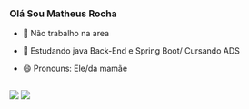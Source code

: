 ### Olá Sou Matheus Rocha




- 🔭 Não trabalho na area
- 🌱 Estudando java Back-End e Spring Boot/ Cursando ADS
- 😄 Pronouns: Ele/da mamãe



  
  ##
 
<div> 

 <a href="https://discord.gg/wagxzStdcR" target="_blank"><img src="https://img.shields.io/badge/Discord-7289DA?style=for-the-badge&logo=discord&logoColor=white" target="_blank"></a> 
  <a href = "mailto:matheusrochaalecrim@gmail.com"><img src="https://img.shields.io/badge/-Gmail-%23333?style=for-the-badge&logo=gmail&logoColor=white" target="_blank"></a>
  
  
</div>
